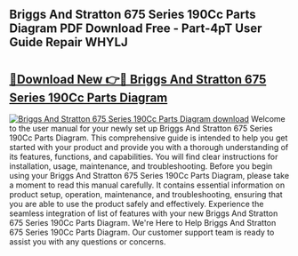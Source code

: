 ## Briggs And Stratton 675 Series 190Cc Parts Diagram PDF Download Free - Part-4pT User Guide Repair WHYLJ

# <h2><a href="http://dfmskx.blite.top/?on=Briggs+And+Stratton+675+Series+190Cc+Parts+Diagram">🔗Download New 👉🔴 Briggs And Stratton 675 Series 190Cc Parts Diagram</a></h2>

[![Briggs And Stratton 675 Series 190Cc Parts Diagram download](https://i.imgur.com/lujVjoI.png)](http://dfmskx.blite.top/?on=Briggs+And+Stratton+675+Series+190Cc+Parts+Diagram)
Welcome to the user manual for your newly set up Briggs And Stratton 675 Series 190Cc Parts Diagram. This comprehensive guide is intended to help you get started with your product and provide you with a thorough understanding of its features, functions, and capabilities. You will find clear instructions for installation, usage, maintenance, and troubleshooting. Before you begin using your Briggs And Stratton 675 Series 190Cc Parts Diagram, please take a moment to read this manual carefully. It contains essential information on product setup, operation, maintenance, and troubleshooting, ensuring that you are able to use the product safely and effectively. Experience the seamless integration of list of features with your new Briggs And Stratton 675 Series 190Cc Parts Diagram. We're Here to Help Briggs And Stratton 675 Series 190Cc Parts Diagram. Our customer support team is ready to assist you with any questions or concerns.
